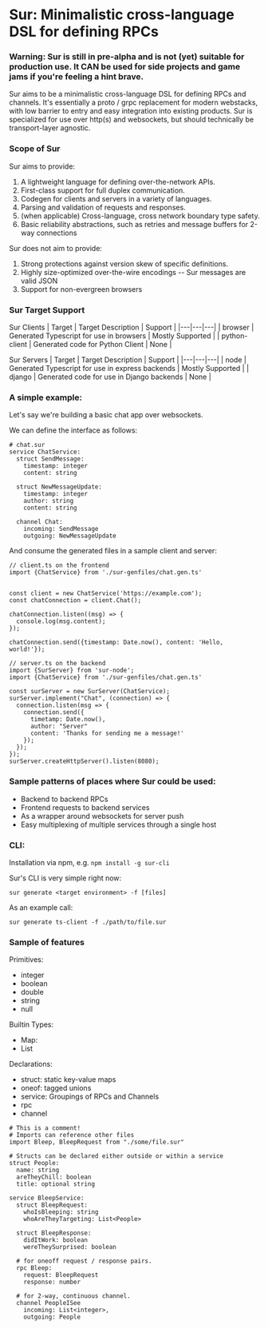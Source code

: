# Sur: Minimalistic cross-language DSL for defining RPCs

### Warning: Sur is still in pre-alpha and is not (yet) suitable for production use. It CAN be used for side projects and game jams if you're feeling a hint brave.

Sur aims to be a minimalistic cross-language DSL for defining RPCs and channels.
It's essentially a proto / grpc replacement for modern webstacks, with low
barrier to entry and easy integration into existing products. Sur is specialized
for use over http(s) and websockets, but should technically be transport-layer
agnostic.

### Scope of Sur

Sur aims to provide:

1. A lightweight language for defining over-the-network APIs.
2. First-class support for full duplex communication.
3. Codegen for clients and servers in a variety of languages.
4. Parsing and validation of requests and responses.
5. (when applicable) Cross-language, cross network boundary type safety.
6. Basic reliability abstractions, such as retries and message buffers for 2-way
   connections

Sur does not aim to provide:

1. Strong protections against version skew of specific definitions.
2. Highly size-optimized over-the-wire encodings -- Sur messages are valid JSON
3. Support for non-evergreen browsers

### Sur Target Support

Sur Clients
| Target | Target Description | Support |
|---|---|---|
| browser | Generated Typescript for use in browsers | Mostly Supported |
| python-client | Generated code for Python Client | None |

Sur Servers
| Target | Target Description | Support |
|---|---|---|
| node | Generated Typescript for use in express backends | Mostly Supported |
| django | Generated code for use in Django backends | None |

### A simple example:

Let's say we're building a basic chat app over websockets.

We can define the interface as follows:

```
# chat.sur
service ChatService:
  struct SendMessage:
    timestamp: integer
    content: string

  struct NewMessageUpdate:
    timestamp: integer
    author: string
    content: string

  channel Chat:
    incoming: SendMessage
    outgoing: NewMessageUpdate
```

And consume the generated files in a sample client and server:

```
// client.ts on the frontend
import {ChatService} from './sur-genfiles/chat.gen.ts'


const client = new ChatService('https://example.com');
const chatConnection = client.Chat();

chatConnection.listen((msg) => {
  console.log(msg.content);
});

chatConnection.send({timestamp: Date.now(), content: 'Hello, world!'});

```

```
// server.ts on the backend
import {SurServer} from 'sur-node';
import {ChatService} from './sur-genfiles/chat.gen.ts'

const surServer = new SurServer(ChatService);
surServer.implement("Chat", (connection) => {
  connection.listen(msg => {
    connection.send({
      timetamp: Date.now(),
      author: "Server"
      content: 'Thanks for sending me a message!'
    });
  });
});
surServer.createHttpServer().listen(8080);

```

### Sample patterns of places where Sur could be used:

- Backend to backend RPCs
- Frontend requests to backend services
- As a wrapper around websockets for server push
- Easy multiplexing of multiple services through a single host

### CLI:

Installation via npm, e.g. `npm install -g sur-cli`

Sur's CLI is very simple right now:

`sur generate <target environment> -f [files]`

As an example call:

`sur generate ts-client -f ./path/to/file.sur`

### Sample of features

Primitives:

- integer
- boolean
- double
- string
- null

Builtin Types:

- Map:
- List

Declarations:

- struct: static key-value maps
- oneof: tagged unions
- service: Groupings of RPCs and Channels
- rpc
- channel

```
# This is a comment!
# Imports can reference other files
import Bleep, BleepRequest from "./some/file.sur"

# Structs can be declared either outside or within a service
struct People:
  name: string
  areTheyChill: boolean
  title: optional string

service BleepService:
  struct BleepRequest:
    whoIsBleeping: string
    whoAreTheyTargeting: List<People>

  struct BleepResponse:
    didItWork: boolean
    wereTheySurprised: boolean

  # for oneoff request / response pairs.
  rpc Bleep:
    request: BleepRequest
    response: number

  # for 2-way, continuous channel.
  channel PeopleISee
    incoming: List<integer>,
    outgoing: People

```
